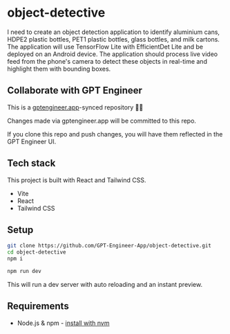 # object-detective

I need to create an object detection application to identify aluminium cans, HDPE2 plastic bottles, PET1 plastic bottles, glass bottles, and milk cartons. The application will use TensorFlow Lite with EfficientDet Lite and be deployed on an Android device. The application should process live video feed from the phone's camera to detect these objects in real-time and highlight them with bounding boxes.


## Collaborate with GPT Engineer

This is a [gptengineer.app](https://gptengineer.app)-synced repository 🌟🤖

Changes made via gptengineer.app will be committed to this repo.

If you clone this repo and push changes, you will have them reflected in the GPT Engineer UI.

## Tech stack

This project is built with React and Tailwind CSS.

- Vite
- React
- Tailwind CSS

## Setup

```sh
git clone https://github.com/GPT-Engineer-App/object-detective.git
cd object-detective
npm i
```

```sh
npm run dev
```

This will run a dev server with auto reloading and an instant preview.

## Requirements

- Node.js & npm - [install with nvm](https://github.com/nvm-sh/nvm#installing-and-updating)
